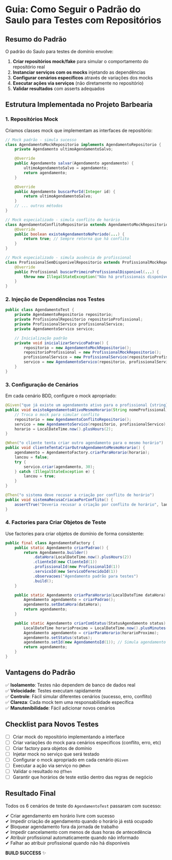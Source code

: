 # Guia: Como Seguir o Padrão do Saulo para Testes com Repositórios

## Resumo do Padrão

O padrão do Saulo para testes de domínio envolve:

1. **Criar repositórios mock/fake** para simular o comportamento do repositório real
2. **Instanciar serviços com os mocks** injetando as dependências
3. **Configurar cenários específicos** através de variações dos mocks
4. **Executar ações via serviços** (não diretamente no repositório)
5. **Validar resultados** com asserts adequados

## Estrutura Implementada no Projeto Barbearia

### 1. Repositórios Mock

Criamos classes mock que implementam as interfaces de repositório:

```java
// Mock padrão - simula sucesso
class AgendamentoMockRepositorio implements AgendamentoRepositorio {
    private Agendamento ultimoAgendamentoSalvo;

    @Override
    public Agendamento salvar(Agendamento agendamento) {
        ultimoAgendamentoSalvo = agendamento;
        return agendamento;
    }

    @Override
    public Agendamento buscarPorId(Integer id) {
        return ultimoAgendamentoSalvo;
    }
    // ... outros métodos
}

// Mock especializado - simula conflito de horário
class AgendamentoConflitoRepositorio extends AgendamentoMockRepositorio {
    @Override
    public boolean existeAgendamentoNoPeriodo(...) {
        return true; // Sempre retorna que há conflito
    }
}

// Mock especializado - simula ausência de profissional
class ProfissionalSemDisponivelRepositorio extends ProfissionalMockRepositorio {
    @Override
    public Profissional buscarPrimeiroProfissionalDisponivel(...) {
        throw new IllegalStateException("Não há profissionais disponíveis");
    }
}
```

### 2. Injeção de Dependências nos Testes

```java
public class AgendamentoTest {
    private AgendamentoRepositorio repositorio;
    private ProfissionalRepositorio repositorioProfissional;
    private ProfissionalServico profissionalServico;
    private AgendamentoServico servico;

    // Inicialização padrão
    private void inicializarServicoPadrao() {
        repositorio = new AgendamentoMockRepositorio();
        repositorioProfissional = new ProfissionalMockRepositorio();
        profissionalServico = new ProfissionalServico(repositorioProfissional);
        servico = new AgendamentoServico(repositorio, profissionalServico);
    }
}
```

### 3. Configuração de Cenários

Em cada cenário BDD, configure o mock apropriado:

```java
@Given("que já existe um agendamento ativo para o profissional {string} no mesmo horário")
public void existeAgendamentoAtivoMesmoHorario(String nomeProfissional) {
    // Troca o mock para simular conflito
    repositorio = new AgendamentoConflitoRepositorio();
    servico = new AgendamentoServico(repositorio, profissionalServico);
    horario = LocalDateTime.now().plusHours(2);
}

@When("o cliente tenta criar outro agendamento para o mesmo horário")
public void clienteTentaCriarOutroAgendamentoMesmoHorario() {
    agendamento = AgendamentoFactory.criarParaHorario(horario);
    lancou = false;
    try {
        servico.criar(agendamento, 30);
    } catch (IllegalStateException e) {
        lancou = true;
    }
}

@Then("o sistema deve recusar a criação por conflito de horário")
public void sistemaRecusaCriacaoPorConflito() {
    assertTrue("Deveria recusar a criação por conflito de horário", lancou);
}
```

### 4. Factories para Criar Objetos de Teste

Use factories para criar objetos de domínio de forma consistente:

```java
public final class AgendamentoFactory {
    public static Agendamento criarPadrao() {
        return Agendamento.builder()
            .dataHora(LocalDateTime.now().plusHours(2))
            .clienteId(new ClienteId(1))
            .profissionalId(new ProfissionalId(1))
            .servicoId(new ServicoOferecidoId(1))
            .observacoes("Agendamento padrão para testes")
            .build();
    }

    public static Agendamento criarParaHorario(LocalDateTime dataHora) {
        Agendamento agendamento = criarPadrao();
        agendamento.setDataHora(dataHora);
        return agendamento;
    }

    public static Agendamento criarComStatus(StatusAgendamento status) {
        LocalDateTime horarioProximo = LocalDateTime.now().plusMinutes(90);
        Agendamento agendamento = criarParaHorario(horarioProximo);
        agendamento.setStatus(status);
        agendamento.setId(new AgendamentoId(1)); // Simula agendamento já salvo
        return agendamento;
    }
}
```

## Vantagens do Padrão

✅ **Isolamento**: Testes não dependem de banco de dados real  
✅ **Velocidade**: Testes executam rapidamente  
✅ **Controle**: Fácil simular diferentes cenários (sucesso, erro, conflito)  
✅ **Clareza**: Cada mock tem uma responsabilidade específica  
✅ **Manutenibilidade**: Fácil adicionar novos cenários  

## Checklist para Novos Testes

- [ ] Criar mock do repositório implementando a interface
- [ ] Criar variações do mock para cenários específicos (conflito, erro, etc)
- [ ] Criar factory para objetos de domínio
- [ ] Injetar mock no serviço que será testado
- [ ] Configurar o mock apropriado em cada cenário `@Given`
- [ ] Executar a ação via serviço no `@When`
- [ ] Validar o resultado no `@Then`
- [ ] Garantir que horários de teste estão dentro das regras de negócio

## Resultado Final

Todos os 6 cenários de teste do `AgendamentoTest` passaram com sucesso:

✔ Criar agendamento em horário livre com sucesso  
✔ Impedir criação de agendamento quando o horário já está ocupado  
✔ Bloquear agendamento fora da jornada de trabalho  
✔ Impedir cancelamento com menos de duas horas de antecedência  
✔ Atribuir profissional automaticamente quando não informado  
✔ Falhar ao atribuir profissional quando não há disponíveis  

**BUILD SUCCESS** ✨
